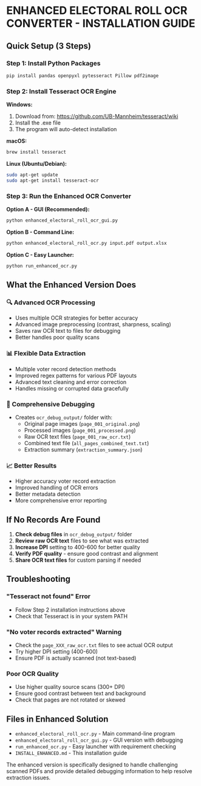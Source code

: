 
# ENHANCED ELECTORAL ROLL OCR CONVERTER - INSTALLATION GUIDE

## Quick Setup (3 Steps)

### Step 1: Install Python Packages
```bash
pip install pandas openpyxl pytesseract Pillow pdf2image
```

### Step 2: Install Tesseract OCR Engine

**Windows:**
1. Download from: https://github.com/UB-Mannheim/tesseract/wiki
2. Install the .exe file
3. The program will auto-detect installation

**macOS:**
```bash
brew install tesseract
```

**Linux (Ubuntu/Debian):**
```bash
sudo apt-get update
sudo apt-get install tesseract-ocr
```

### Step 3: Run the Enhanced OCR Converter

**Option A - GUI (Recommended):**
```bash
python enhanced_electoral_roll_ocr_gui.py
```

**Option B - Command Line:**
```bash
python enhanced_electoral_roll_ocr.py input.pdf output.xlsx
```

**Option C - Easy Launcher:**
```bash
python run_enhanced_ocr.py
```

## What the Enhanced Version Does

### 🔍 Advanced OCR Processing
- Uses multiple OCR strategies for better accuracy
- Advanced image preprocessing (contrast, sharpness, scaling)
- Saves raw OCR text to files for debugging
- Better handles poor quality scans

### 📊 Flexible Data Extraction  
- Multiple voter record detection methods
- Improved regex patterns for various PDF layouts
- Advanced text cleaning and error correction
- Handles missing or corrupted data gracefully

### 🐛 Comprehensive Debugging
- Creates `ocr_debug_output/` folder with:
  - Original page images (`page_001_original.png`)
  - Processed images (`page_001_processed.png`) 
  - Raw OCR text files (`page_001_raw_ocr.txt`)
  - Combined text file (`all_pages_combined_text.txt`)
  - Extraction summary (`extraction_summary.json`)

### 📈 Better Results
- Higher accuracy voter record extraction
- Improved handling of OCR errors
- Better metadata detection
- More comprehensive error reporting

## If No Records Are Found

1. **Check debug files** in `ocr_debug_output/` folder
2. **Review raw OCR text** files to see what was extracted
3. **Increase DPI** setting to 400-600 for better quality
4. **Verify PDF quality** - ensure good contrast and alignment
5. **Share OCR text files** for custom parsing if needed

## Troubleshooting

### "Tesseract not found" Error
- Follow Step 2 installation instructions above
- Check that Tesseract is in your system PATH

### "No voter records extracted" Warning
- Check the `page_XXX_raw_ocr.txt` files to see actual OCR output
- Try higher DPI setting (400-600)
- Ensure PDF is actually scanned (not text-based)

### Poor OCR Quality
- Use higher quality source scans (300+ DPI)
- Ensure good contrast between text and background
- Check that pages are not rotated or skewed

## Files in Enhanced Solution

- `enhanced_electoral_roll_ocr.py` - Main command-line program
- `enhanced_electoral_roll_ocr_gui.py` - GUI version with debugging
- `run_enhanced_ocr.py` - Easy launcher with requirement checking
- `INSTALL_ENHANCED.md` - This installation guide

The enhanced version is specifically designed to handle challenging scanned PDFs and provide detailed debugging information to help resolve extraction issues.

